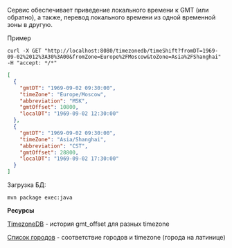 Сервис обеспечивает приведение локального времени к GMT (или обратно), 
а также, перевод локального времени из одной временной зоны в другую.

Пример

```shell
curl -X GET "http://localhost:8080/timezonedb/timeShift?fromDT=1969-09-02%2012%3A30%3A00&fromZone=Europe%2FMoscow&toZone=Asia%2FShanghai" -H "accept: */*"
```

```json
[
  {
    "gmtDT": "1969-09-02 09:30:00",
    "timeZone": "Europe/Moscow",
    "abbreviation": "MSK",
    "gmtOffset": 10800,
    "localDT": "1969-09-02 12:30:00"
  },
  {
    "gmtDT": "1969-09-02 09:30:00",
    "timeZone": "Asia/Shanghai",
    "abbreviation": "CST",
    "gmtOffset": 28800,
    "localDT": "1969-09-02 17:30:00"
  }
]
```

Загрузка БД:

```shell
mvn package exec:java
```

**Ресурсы**

[TimezoneDB](https://timezonedb.com/files/timezonedb.csv.zip) - история gmt_offset для разных timezone

[Список городов](https://raw.githubusercontent.com/kevinroberts/city-timezones/master/data/cityMap.json) - cоответствие
городов и timezone (города на латинице)

